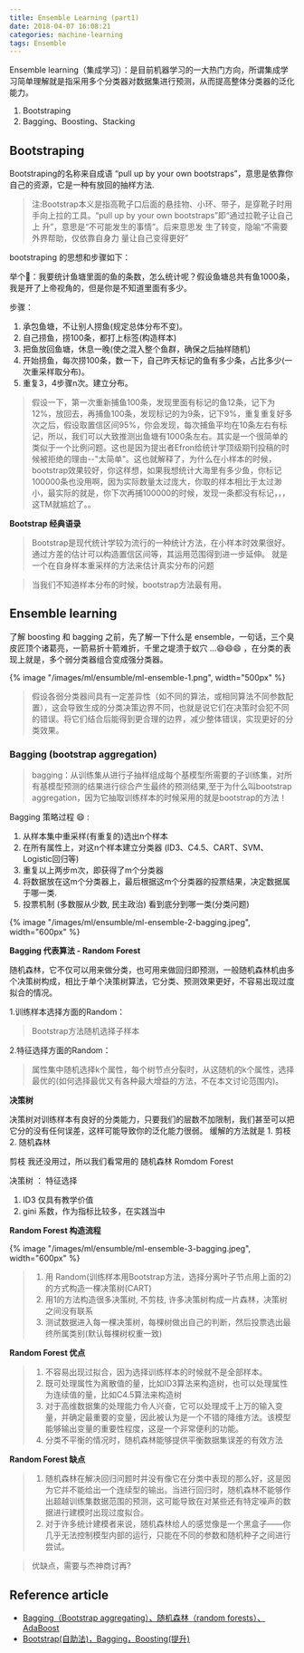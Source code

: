 ```yaml
---
title: Ensemble Learning (part1)
date: 2018-04-07 16:08:21
categories: machine-learning
tags: Ensemble
---
```


Ensemble learning（集成学习）：是目前机器学习的一大热门方向，所谓集成学习简单理解就是指采用多个分类器对数据集进行预测，从而提高整体分类器的泛化能力。

<!-- more -->

1. Bootstraping
2. Bagging、Boosting、Stacking

## Bootstraping

Bootstraping的名称来自成语 “pull up by your own bootstraps”，意思是依靠你自己的资源，它是一种有放回的抽样方法.

> 注:Bootstrap本义是指高靴子口后面的悬挂物、小环、带子，是穿靴子时用手向上拉的工具。“pull up by your own bootstraps”即“通过拉靴子让自己上 升”，意思是“不可能发生的事情”。后来意思发 生了转变，隐喻“不需要外界帮助，仅依靠自身力 量让自己变得更好”

bootstraping 的思想和步骤如下：

举个🌰：我要统计鱼塘里面的鱼的条数，怎么统计呢？假设鱼塘总共有鱼1000条，我是开了上帝视角的，但是你是不知道里面有多少。

步骤：

1. 承包鱼塘，不让别人捞鱼(规定总体分布不变)。
2. 自己捞鱼，捞100条，都打上标签(构造样本)
3. 把鱼放回鱼塘，休息一晚(使之混入整个鱼群，确保之后抽样随机)
4. 开始捞鱼，每次捞100条，数一下，自己昨天标记的鱼有多少条，占比多少(一次重采样取分布)。
5. 重复3，4步骤n次。建立分布。

> 假设一下，第一次重新捕鱼100条，发现里面有标记的鱼12条，记下为12%，放回去，再捕鱼100条，发现标记的为9条，记下9%，重复重复好多次之后，假设取置信区间95%，你会发现，每次捕鱼平均在10条左右有标记，所以，我们可以大致推测出鱼塘有1000条左右。其实是一个很简单的类似于一个比例问题。这也是因为提出者Efron给统计学顶级期刊投稿的时候被拒绝的理由--"太简单"。这也就解释了，为什么在小样本的时候，bootstrap效果较好，你这样想，如果我想统计大海里有多少鱼，你标记100000条也没用啊，因为实际数量太过庞大，你取的样本相比于太过渺小，最实际的就是，你下次再捕100000的时候，发现一条都没有标记，，，这TM就尴尬了。。

**Bootstrap 经典语录**

> Bootstrap是现代统计学较为流行的一种统计方法，在小样本时效果很好。通过方差的估计可以构造置信区间等，其运用范围得到进一步延伸。
> 就是一个在自身样本重采样的方法来估计真实分布的问题

> 当我们不知道样本分布的时候，bootstrap方法最有用。

## Ensemble learning

了解 boosting 和 bagging 之前，先了解一下什么是 ensemble，一句话，三个臭皮匠顶个诸葛亮，一箭易折十箭难折，千里之堤溃于蚁穴 …😄😄😄 ，在分类的表现上就是，多个弱分类器组合变成强分类器。

{% image "/images/ml/ensumble/ml-ensemble-1.png", width="500px" %}

> 假设各弱分类器间具有一定差异性（如不同的算法，或相同算法不同参数配置），这会导致生成的分类决策边界不同，也就是说它们在决策时会犯不同的错误。将它们结合后能得到更合理的边界，减少整体错误，实现更好的分类效果。

### Bagging (bootstrap aggregation)

> bagging：从训练集从进行子抽样组成每个基模型所需要的子训练集，对所有基模型预测的结果进行综合产生最终的预测结果,至于为什么叫bootstrap aggregation，因为它抽取训练样本的时候采用的就是bootstrap的方法！

Bagging 策略过程 😄 :

1. 从样本集中重采样(有重复的)选出n个样本
2. 在所有属性上，对这n个样本建立分类器 (ID3、C4.5、CART、SVM、Logistic回归等)
3. 重复以上两步m次，即获得了m个分类器
4. 将数据放在这m个分类器上，最后根据这m个分类器的投票结果，决定数据属于哪一类.
5. 投票机制 (多数服从少数, 民主政治) 看到底分到哪一类(分类问题)

{% image "/images/ml/ensumble/ml-ensemble-2-bagging.jpeg", width="600px" %}

**Bagging 代表算法 - Random Forest**

随机森林，它不仅可以用来做分类，也可用来做回归即预测，一般随机森林机由多个决策树构成，相比于单个决策树算法，它分类、预测效果更好，不容易出现过度拟合的情况。

1.训练样本选择方面的Random：

> Bootstrap方法随机选择子样本

2.特征选择方面的Random：

> 属性集中随机选择k个属性，每个树节点分裂时，从这随机的k个属性，选择最优的(如何选择最优又有各种最大增益的方法，不在本文讨论范围内)。

**决策树**

决策树对训练样本有良好的分类能力，只要我们的层数不加限制，我们甚至可以把它分的没有任何误差，这样可能导致你的泛化能力很弱。 缓解的方法就是 1. 剪枝 2. 随机森林

剪枝 我还没用过，所以我们看常用的 随机森林 Romdom Forest

决策树 ： 特征选择

1. ID3 仅具有教学价值
2. gini 系数，作为指标比较多，在实践当中

**Random Forest 构造流程**

{% image "/images/ml/ensumble/ml-ensemble-3-bagging.jpeg", width="600px" %}

> 1. 用 Random(训练样本用Bootstrap方法，选择分离叶子节点用上面的2)的方式构造一棵决策树(CART)
> 2. 用1的方法构造很多决策树, 不剪枝, 许多决策树构成一片森林，决策树之间没有联系
> 3. 测试数据进入每一棵决策树，每棵树做出自己的判断，然后投票选出最终所属类别(默认每棵树权重一致)

**Random Forest 优点**

> 1. 不容易出现过拟合，因为选择训练样本的时候就不是全部样本。
> 2. 既可处理属性为离散值的量，比如ID3算法来构造树，也可以处理属性为连续值的量，比如C4.5算法来构造树
> 3. 对于高维数据集的处理能力令人兴奋，它可以处理成千上万的输入变量，并确定最重要的变量，因此被认为是一个不错的降维方法。该模型能够输出变量的重要性程度，这是一个非常便利的功能。
> 4. 分类不平衡的情况时，随机森林能够提供平衡数据集误差的有效方法

**Random Forest 缺点**

> 1. 随机森林在解决回归问题时并没有像它在分类中表现的那么好，这是因为它并不能给出一个连续型的输出。当进行回归时，随机森林不能够作出超越训练集数据范围的预测，这可能导致在对某些还有特定噪声的数据进行建模时出现过度拟合。
> 2. 对于许多统计建模者来说，随机森林给人的感觉像是一个黑盒子——你几乎无法控制模型内部的运行，只能在不同的参数和随机种子之间进行尝试。

> 优缺点，需要与杰神商讨再?


## Reference article

- [Bagging（Bootstrap aggregating）、随机森林（random forests）、AdaBoost][l1]
- [Bootstrap(自助法)，Bagging，Boosting(提升)][l2]

[l1]: https://www.jianshu.com/p/708dff71df3a
[l2]: https://blog.csdn.net/xlinsist/article/details/51475345

[img1]: /images/ml/ensumble/ml-ensemble-1.png
[img2]: /images/ml/ensumble/ml-ensemble-2-bagging.jpeg


